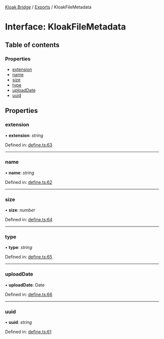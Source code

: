 [Kloak Bridge](../README.md) / [Exports](../modules.md) / KloakFileMetadata

# Interface: KloakFileMetadata

## Table of contents

### Properties

- [extension](kloakfilemetadata.md#extension)
- [name](kloakfilemetadata.md#name)
- [size](kloakfilemetadata.md#size)
- [type](kloakfilemetadata.md#type)
- [uploadDate](kloakfilemetadata.md#uploaddate)
- [uuid](kloakfilemetadata.md#uuid)

## Properties

### extension

• **extension**: *string*

Defined in: [define.ts:63](https://github.com/CoNET-project/kloak-bridge/blob/3ce5978/src/define.ts#L63)

___

### name

• **name**: *string*

Defined in: [define.ts:62](https://github.com/CoNET-project/kloak-bridge/blob/3ce5978/src/define.ts#L62)

___

### size

• **size**: *number*

Defined in: [define.ts:64](https://github.com/CoNET-project/kloak-bridge/blob/3ce5978/src/define.ts#L64)

___

### type

• **type**: *string*

Defined in: [define.ts:65](https://github.com/CoNET-project/kloak-bridge/blob/3ce5978/src/define.ts#L65)

___

### uploadDate

• **uploadDate**: Date

Defined in: [define.ts:66](https://github.com/CoNET-project/kloak-bridge/blob/3ce5978/src/define.ts#L66)

___

### uuid

• **uuid**: *string*

Defined in: [define.ts:61](https://github.com/CoNET-project/kloak-bridge/blob/3ce5978/src/define.ts#L61)
